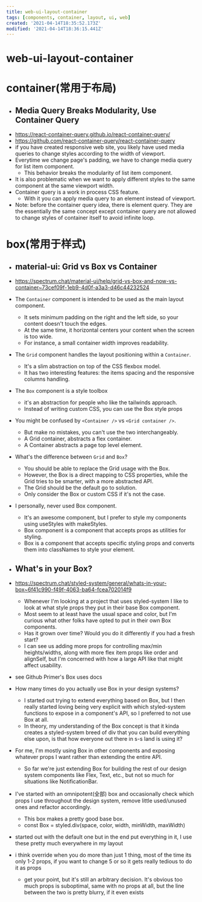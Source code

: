 ```yaml
---
title: web-ui-layout-container
tags: [components, container, layout, ui, web]
created: '2021-04-14T18:35:52.173Z'
modified: '2021-04-14T18:36:15.441Z'
---
```


# web-ui-layout-container

# container(常用于布局)

- ## Media Query Breaks Modularity, Use Container Query
- https://react-container-query.github.io/react-container-query/
- https://github.com/react-container-query/react-container-query
- if you have created responsive web site, you likely have used media queries to change styles according to the width of viewport.
- Everytime we change page's padding, we have to change media query for list item component. 
  - This behavior breaks the modularity of list item component.
- It is also problematic when we want to apply different styles to the same component at the same viewport width.
- Container query is a work in process CSS feature. 
  - With it you can apply media query to an element instead of viewport. 
- Note: before the container query idea, there is element query. They are the essentially the same concept except container query are not allowed to change styles of container itself to avoid infinite loop.

# box(常用于样式)

- ## material-ui: Grid vs Box vs Container
- https://spectrum.chat/material-ui/help/grid-vs-box-and-now-vs-container~73cef09f-1eb9-4d0f-a3a3-d46c44232524
- The `Container` component is intended to be used as the main layout component. 
  - It sets minimum padding on the right and the left side, so your content doesn't touch the edges. 
  - At the same time, it horizontal centers your content when the screen is too wide. 
  - For instance, a small container width improves readability.
- The `Grid` component handles the layout positioning within a `Container`. 
  - It's a slim abstraction on top of the CSS flexbox model. 
  - It has two interesting features: the items spacing and the responsive columns handling. 
- The `Box` component is a style toolbox
  - it's an abstraction for people who like the tailwinds approach. 
  - Instead of writing custom CSS, you can use the Box style props
- You might be confused by `<Container />` vs `<Grid container />`. 
  - But make no mistakes, you can't use the two interchangeably. 
  - A Grid container, abstracts a flex container. 
  - A Container abstracts a page top level element.
- What's the difference between `Grid` and `Box`? 
  - You should be able to replace the Grid usage with the Box. 
  - However, the Box is a direct mapping to CSS properties, while the Grid tries to be smarter, with a more abstracted API. 
  - The Grid should be the default go to solution. 
  - Only consider the Box or custom CSS if it's not the case.
- I personally, never used Box component. 
  - It's an awesome component, but I prefer to style my components using useStyles with makeStyles. 
  - Box component is a component that accepts props as utilities for styling.
  -  Box is a component that accepts specific styling props and converts them into classNames to style your element.

- ## What's in your Box?
- https://spectrum.chat/styled-system/general/whats-in-your-box~6f41c990-f49f-4063-ba64-fcea702014f9
  - Whenever I'm looking at a project that uses styled-system I like to look at what style props they put in their base Box component. 
  - Most seem to at least have the usual space and color, but I'm curious what other folks have opted to put in their own Box components. 
  - Has it grown over time? Would you do it differently if you had a fresh start?
  - I can see us adding more props for controlling max/min heights/widths, along with more flex item props like order and alignSelf, but I'm concerned with how a large API like that might affect usability.
- see Github Primer's Box uses docs
- How many times do you actually use Box in your design systems?
  - I started out trying to extend everything based on Box, but I then really started loving being very explicit with which styled-system functions to expose in a component's API, so I preferred to not use Box at all.
  - In theory, my understanding of the Box concept is that it kinda creates a styled-system breed of div that you can build everything else upon, is that how everyone out there in s-s land is using it?
- For me, I'm mostly using Box in other components and exposing whatever props I want rather than extending the entire API.
  - So far we're just extending Box for building the rest of our design system components like Flex, Text, etc., but not so much for situations like NotificationBar.
- I've started with an omnipotent(全部) box and occasionally check which props I use throughout the design system, remove little used/unused ones and refactor accordingly.
  - This box makes a pretty good base box.
  - const Box = styled.div(space, color, width, minWidth, maxWidth)
- started out with the default one but in the end put everything in it, I use these pretty much everywhere in my layout
- i think override when you do more than just 1 thing, most of the time its only 1-2 props, if you want to change 5 or so it gets really tedious to do it as props
  - get your point, but it's still an arbitrary decision. It's obvious too much props is suboptimal, same with no props at all, but the line between the two is pretty blurry, if it even exists  
